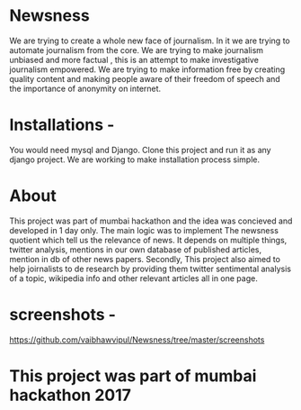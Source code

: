 # Newsness
 We are trying to create a whole new face of journalism.
 In it we are trying to automate journalism from the core.
 We are trying to make journalism unbiased and more factual , this is an attempt to make investigative journalism empowered.
 We are trying to make information free by creating quality content and making people aware of their freedom of speech and the importance of anonymity on internet.

# Installations - 

You would need mysql and Django. Clone this project and run it as any django project. We are working to make installation process simple. 

# About
This project was part of mumbai hackathon and the idea was concieved and developed in 1 day only. The main logic was to implement The newsness quotient which tell us the relevance of news. It depends on multiple things, twitter analysis, mentions in our own database of published articles, mention in db of other news papers. Secondly, This project also aimed to help joirnalists to de research by providing them twitter sentimental analysis of a topic, wikipedia info and other relevant articles all in one page.

# screenshots - 
https://github.com/vaibhawvipul/Newsness/tree/master/screenshots

# This project was part of mumbai hackathon 2017

